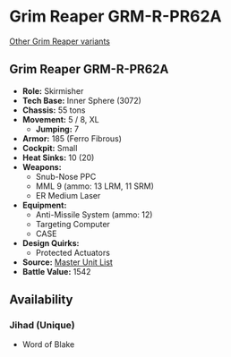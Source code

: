 # Grim Reaper GRM-R-PR62A 

[Other Grim Reaper variants](../grim_reaper.md) 

## Grim Reaper GRM-R-PR62A 

- **Role:** Skirmisher 
- **Tech Base:** Inner Sphere (3072) 
- **Chassis:** 55 tons 
- **Movement:** 5 / 8, XL 
  - **Jumping:** 7 
- **Armor:** 185 (Ferro Fibrous) 
- **Cockpit:** Small 
- **Heat Sinks:** 10 (20) 
- **Weapons:** 
  - Snub-Nose PPC 
  - MML 9 (ammo: 13 LRM, 11 SRM) 
  - ER Medium Laser 
- **Equipment:** 
  - Anti-Missile System (ammo: 12) 
  - Targeting Computer 
  - CASE 
- **Design Quirks:** 
  - Protected Actuators 
- **Source:** [Master Unit List](http://masterunitlist.info/Unit/Details/1331/grim-reaper-grm-r-pr62a) 
- **Battle Value:** 1542 

## Availability 

### Jihad (Unique) 

- Word of Blake 

